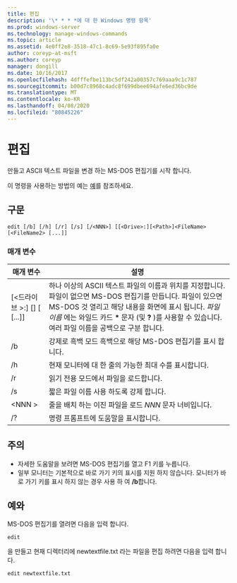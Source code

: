 ```yaml
---
title: 편집
description: '\* * * *에 대 한 Windows 명령 항목'
ms.prod: windows-server
ms.technology: manage-windows-commands
ms.topic: article
ms.assetid: 4e0ff2e8-3518-47c1-8c69-5e93f895fa0e
author: coreyp-at-msft
ms.author: coreyp
manager: dongill
ms.date: 10/16/2017
ms.openlocfilehash: 4dfffefbe113bc5df242a00357c769aaa9c1c787
ms.sourcegitcommit: b00d7c8968c4adc8f699dbee694afe6ed36bc9de
ms.translationtype: MT
ms.contentlocale: ko-KR
ms.lasthandoff: 04/08/2020
ms.locfileid: "80845226"
---
```

# <a name="edit"></a>편집



만들고 ASCII 텍스트 파일을 변경 하는 MS-DOS 편집기를 시작 합니다.

이 명령을 사용하는 방법의 예는 [예](#BKMK_examples)를 참조하세요.

## <a name="syntax"></a>구문

```
edit [/b] [/h] [/r] [/s] [/<NNN>] [[<Drive>:][<Path>]<FileName> [<FileName2> [...]]
```

### <a name="parameters"></a>매개 변수

|매개 변수|설명|
|---------|-----------|
|[\<드라이브 >:] [<Path>]<FileName> [<FileName2> [...]]|하나 이상의 ASCII 텍스트 파일의 이름과 위치를 지정합니다. 파일이 없으면 MS-DOS 편집기를 만듭니다. 파일이 있으면 MS-DOS 것 열리고 해당 내용을 화면에 표시 됩니다. *파일 이름* 에는 와일드 카드 **&#42;** 문자 (및 **?** )를 사용할 수 있습니다. 여러 파일 이름을 공백으로 구분 합니다.|
|/b|강제로 흑백 모드 흑백으로 해당 MS-DOS 편집기를 표시 합니다.|
|/h|현재 모니터에 대 한 줄의 가능한 최대 수를 표시합니다.|
|/r|읽기 전용 모드에서 파일을 로드합니다.|
|/s|짧은 파일 이름 사용 하도록 강제 합니다.|
|\<NNN >|줄을 배치 하는 이진 파일을 로드 *NNN* 문자 너비입니다.|
|/?|명령 프롬프트에 도움말을 표시합니다.|

## <a name="remarks"></a>주의

-   자세한 도움말을 보려면 MS-DOS 편집기를 열고 F1 키를 누릅니다.
-   일부 모니터는 기본적으로 바로 가기 키의 표시를 지원 하지 않습니다. 모니터가 바로 가기 키를 표시 하지 않는 경우 사용 하 여 **/b**합니다.

## <a name="examples"></a><a name=BKMK_examples></a>예와

MS-DOS 편집기를 열려면 다음을 입력 합니다.
```
edit
```
을 만들고 현재 디렉터리에 newtextfile.txt 라는 파일을 편집 하려면 다음을 입력 합니다.
```
edit newtextfile.txt
```